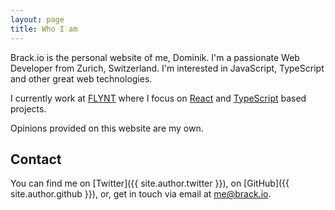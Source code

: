 ```yaml
---
layout: page
title: Who I am
---
```


Brack.io is the personal website of me, Dominik. I'm a passionate Web Developer from Zurich, Switzerland. I'm interested in JavaScript, TypeScript and other great web technologies.

I currently work at [FLYNT](http://www.flynt.io) where I focus on [React](https://facebook.github.io/react) and [TypeScript](http://www.typescriptlang.org) based projects.

Opinions provided on this website are my own.

## Contact
You can find me on [Twitter]({{ site.author.twitter }}), on [GitHub]({{ site.author.github }}), or, get in touch via email at <me@brack.io>.
